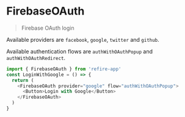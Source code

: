 # FirebaseOAuth

> Firebase OAuth login

Available providers are `facebook`, `google`, `twitter` and `github`.

Available authentication flows are `authWithOAuthPopup` and `authWithOAuthRedirect`.

```js
import { FirebaseOAuth } from 'refire-app'
const LoginWithGoogle = () => {
  return (
    <FirebaseOAuth provider="google" flow="authWithOAuthPopup">
      <Button>Login with Google</Button>
    </FirebaseOAuth>
  )
}
```
